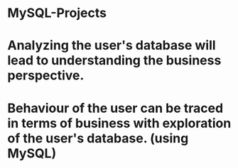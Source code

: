# MySQL-Projects

# Analyzing the user's database will lead to understanding the business perspective.
 
# Behaviour of the user can be traced in terms of business with exploration of the user's database. (using MySQL)
